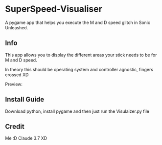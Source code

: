 # SuperSpeed-Visualiser
A pygame app that helps you execute the M and D speed glitch in Sonic Unleashed.

## Info
This app allows you to display the different areas your stick needs to be for M and D speed.

In theory this should be operating system and controller agnostic, fingers crossed XD

Preview: 

## Install Guide
Download python, install pygame and then just run the Visulaizer.py file

## Credit
Me :D
Claude 3.7 XD
